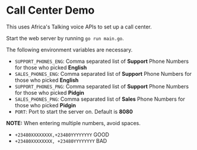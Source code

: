 # Call Center Demo

This uses Africa's Talking voice APIs to set up a call center. 

Start the web server by running `go run main.go`.

The following environment variables are necessary.

- `SUPPORT_PHONES_ENG`: Comma separated list of **Support** Phone Numbers for those who picked **English**
- `SALES_PHONES_ENG`: Comma separated list of **Support** Phone Numbers for those who picked **English**
- `SUPPORT_PHONES_PNG`: Comma separated list of **Support** Phone Numbers for those who picked **Pidgin**
- `SALES_PHONES_PNG`: Comma separated list of **Sales** Phone Numbers for those who picked **Pidgin**
- `PORT`: Port to start the server on. Default is **8080**

**NOTE:** When entering multiple numbers, avoid spaces.

* `+23480XXXXXXXX,+23480YYYYYYYY` GOOD
* `+23480XXXXXXXX, +23480YYYYYYYY` BAD